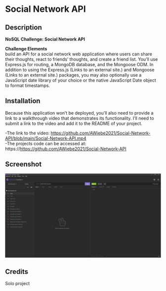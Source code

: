 # Social Network API 

## Description 

**NoSQL Challenge: Social Network API**

**Challenge Elements**\
 build an API for a social network web application where users can share their thoughts, react to friends’ thoughts, and create a friend list. You’ll use Express.js for routing, a MongoDB database, and the Mongoose ODM. In addition to using the Express.js (Links to an external site.) and Mongoose (Links to an external site.) packages, you may also optionally use a JavaScript date library of your choice or the native JavaScript Date object to format timestamps.


## Installation

Because this application won’t be deployed, you’ll also need to provide a link to a walkthrough 
video that demonstrates its functionality. I’ll need to submit a 
link to the video and add it to the README of your project.

-The link to the video: https://github.com/AWiebe2021/Social-Network-API/blob/main/Social-Network-API.mp4 \
-The projects code can be accessed at: https://https://github.com/AWiebe2021/Social-Network-API

## Screenshot
![Social Network Screenshot](./Screenshot.png)

## Credits
Solo project
